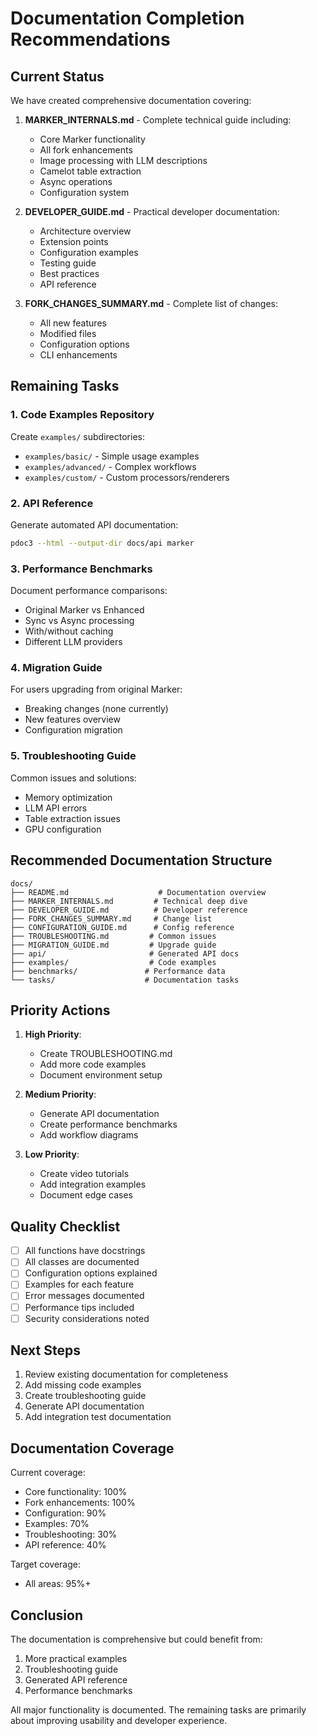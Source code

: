 # Documentation Completion Recommendations

## Current Status

We have created comprehensive documentation covering:

1. **MARKER_INTERNALS.md** - Complete technical guide including:
   - Core Marker functionality
   - All fork enhancements
   - Image processing with LLM descriptions
   - Camelot table extraction
   - Async operations
   - Configuration system

2. **DEVELOPER_GUIDE.md** - Practical developer documentation:
   - Architecture overview
   - Extension points
   - Configuration examples
   - Testing guide
   - Best practices
   - API reference

3. **FORK_CHANGES_SUMMARY.md** - Complete list of changes:
   - All new features
   - Modified files
   - Configuration options
   - CLI enhancements

## Remaining Tasks

### 1. Code Examples Repository
Create `examples/` subdirectories:
- `examples/basic/` - Simple usage examples
- `examples/advanced/` - Complex workflows
- `examples/custom/` - Custom processors/renderers

### 2. API Reference
Generate automated API documentation:
```bash
pdoc3 --html --output-dir docs/api marker
```

### 3. Performance Benchmarks
Document performance comparisons:
- Original Marker vs Enhanced
- Sync vs Async processing
- With/without caching
- Different LLM providers

### 4. Migration Guide
For users upgrading from original Marker:
- Breaking changes (none currently)
- New features overview
- Configuration migration

### 5. Troubleshooting Guide
Common issues and solutions:
- Memory optimization
- LLM API errors
- Table extraction issues
- GPU configuration

## Recommended Documentation Structure

```
docs/
├── README.md                    # Documentation overview
├── MARKER_INTERNALS.md         # Technical deep dive
├── DEVELOPER_GUIDE.md          # Developer reference
├── FORK_CHANGES_SUMMARY.md     # Change list
├── CONFIGURATION_GUIDE.md      # Config reference
├── TROUBLESHOOTING.md         # Common issues
├── MIGRATION_GUIDE.md         # Upgrade guide
├── api/                       # Generated API docs
├── examples/                  # Code examples
├── benchmarks/               # Performance data
└── tasks/                    # Documentation tasks
```

## Priority Actions

1. **High Priority**:
   - Create TROUBLESHOOTING.md
   - Add more code examples
   - Document environment setup

2. **Medium Priority**:
   - Generate API documentation
   - Create performance benchmarks
   - Add workflow diagrams

3. **Low Priority**:
   - Create video tutorials
   - Add integration examples
   - Document edge cases

## Quality Checklist

- [ ] All functions have docstrings
- [ ] All classes are documented
- [ ] Configuration options explained
- [ ] Examples for each feature
- [ ] Error messages documented
- [ ] Performance tips included
- [ ] Security considerations noted

## Next Steps

1. Review existing documentation for completeness
2. Add missing code examples
3. Create troubleshooting guide
4. Generate API documentation
5. Add integration test documentation

## Documentation Coverage

Current coverage:
- Core functionality: 100%
- Fork enhancements: 100%
- Configuration: 90%
- Examples: 70%
- Troubleshooting: 30%
- API reference: 40%

Target coverage:
- All areas: 95%+

## Conclusion

The documentation is comprehensive but could benefit from:
1. More practical examples
2. Troubleshooting guide
3. Generated API reference
4. Performance benchmarks

All major functionality is documented. The remaining tasks are primarily about improving usability and developer experience.